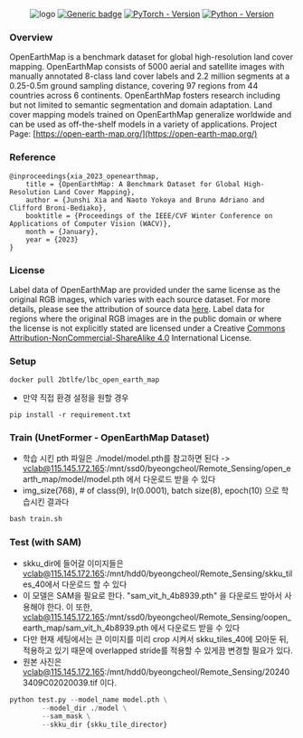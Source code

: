 <div align="center">

![logo](https://github.com/bao18/open_earth_map/blob/main/pics/openearthmap.png)
[![Generic badge](https://img.shields.io/badge/License-MIT-<COLOR>.svg?style=for-the-badge)](https://github.com/bao18/open_earth_map/blob/main/LICENSE) 
[![PyTorch - Version](https://img.shields.io/badge/PYTORCH-1.12+-red?style=for-the-badge&logo=pytorch)](https://pytorch.org/get-started/previous-versions/) 
[![Python - Version](https://img.shields.io/badge/PYTHON-3.7+-red?style=for-the-badge&logo=python&logoColor=white)](https://www.python.org/downloads/) 

</div>

<!-- 
# OpenEarthMap
Quick start in OpenEarthMap  -->
<!-- The main features of this library are:

 - High-level API (only two lines to create a neural network)
 - Three models architectures for multi-class segmentation (including the popular U-Net)
 - Popular metrics and losses for training routines -->

### Overview
OpenEarthMap is a benchmark dataset for global high-resolution land cover mapping. OpenEarthMap consists of 5000 aerial and satellite images with manually annotated 8-class land cover labels and 2.2 million segments at a 0.25-0.5m ground sampling distance, covering 97 regions from 44 countries across 6 continents. OpenEarthMap fosters research including but not limited to semantic segmentation and domain adaptation. Land cover mapping models trained on OpenEarthMap generalize worldwide and can be used as off-the-shelf models in a variety of applications. Project Page: [https://open-earth-map.org/](https://open-earth-map.org/)

### Reference
```
@inproceedings{xia_2023_openearthmap,
    title = {OpenEarthMap: A Benchmark Dataset for Global High-Resolution Land Cover Mapping},
    author = {Junshi Xia and Naoto Yokoya and Bruno Adriano and Clifford Broni-Bediako},
    booktitle = {Proceedings of the IEEE/CVF Winter Conference on Applications of Computer Vision (WACV)},
    month = {January},
    year = {2023}
}
```

### License
<!-- Label data of OpenEarthMap are provided under the same license as the original RGB images, which varies with each source dataset. Label data for regions where the original RGB images are in the public domain or where the license is not explicitly stated are licensed under a [Creative Commons Attribution-NonCommercial-ShareAlike 4.0](https://creativecommons.org/licenses/by-nc-sa/4.0/) International License. For more details, please see the attribution of source data in the supplementary document of our paper ([https://arxiv.org/abs/2210.10732](https://arxiv.org/abs/2210.10732)).

 -->
Label data of OpenEarthMap are provided under the same license as the original RGB images, which varies with each source dataset. For more details, please see the attribution of source data [here](https://open-earth-map.org/attribution.html). Label data for regions where the original RGB images are in the public domain or where the license is not explicitly stated are licensed under a Creative [Commons Attribution-NonCommercial-ShareAlike 4.0](https://creativecommons.org/licenses/by-nc-sa/4.0/) International License.

### Setup
```
docker pull 2btlfe/lbc_open_earth_map
```
- 만약 직접 환경 설정을 원할 경우
```
pip install -r requirement.txt
```

### Train (UnetFormer - OpenEarthMap Dataset) 
- 학습 시킨 pth 파일은 ./model/model.pth를 참고하면 된다 -> vclab@115.145.172.165:/mnt/ssd0/byeongcheol/Remote_Sensing/open_earth_map/model/model.pth 에서 다운로드 받을 수 있다
- img_size(768), # of class(9), lr(0.0001), batch size(8), epoch(10) 으로 학습시킨 결과다 
``` python 
bash train.sh
```

### Test (with SAM) 
- skku_dir에 들어갈 이미지들은 vclab@115.145.172.165:/mnt/hdd0/byeongcheol/Remote_Sensing/skku_tiles_40에서 다운로드 할 수 있다
- 이 모델은 SAM을 필요로 한다. "sam_vit_h_4b8939.pth" 을 다운로드 받아서 사용해야 한다. 이 또한, vclab@115.145.172.165:/mnt/ssd0/byeongcheol/Remote_Sensing/oopen_earth_map/sam_vit_h_4b8939.pth 에서 다운로드 받을 수 있다
- 다만 현재 세팅에서는 큰 이미지를 미리 crop 시켜서 skku_tiles_40에 모아둔 뒤, 적용하고 있기 때문에 overlapped stride를 적용할 수 있게끔 변경할 필요가 있다.
- 원본 사진은 vclab@115.145.172.165:/mnt/hdd0/byeongcheol/Remote_Sensing/202403409C02020039.tif 이다.
```python
python test.py --model_name model.pth \
        --model_dir ./model \
        --sam_mask \
        --skku_dir {skku_tile_director}
```




